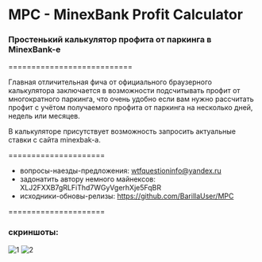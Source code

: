 # MPC - MinexBank Profit Calculator
<h3>Простенький калькулятор профита от паркинга в MinexBank-е</h3>
 
===========================
 
Главная отличительная фича от официального браузерного калькулятора заключается в
возможности подсчитывать профит от многократного паркинга, что очень удобно если вам нужно
рассчитать профит с учётом получаемого профита от паркинга на несколько дней, недель или месяцев.
 
В калькуляторе присутствует возможность запросить актуальные ставки с сайта minexbak-a.
 
=====================
 
* вопросы-наезды-предложения: wtfquestioninfo@yandex.ru 
* задонатить автору немного майнексов: XLJ2FXXB7gRLFiThd7WGyVgerhXje5FqBR 
* исходники-обновы-релизы: https://github.com/BarillaUser/MPC
 
=====================
 
<h3>скриншоты:</h3>
 
![1](https://user-images.githubusercontent.com/34486355/33899829-b836159c-df7d-11e7-927e-1fca6e59996e.png)
![2](https://user-images.githubusercontent.com/34486355/33899833-ba6cd760-df7d-11e7-8d20-83c2745b0380.png)
